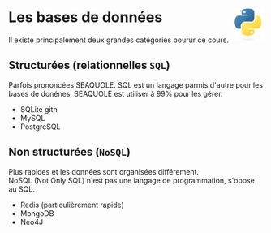 # **Les bases de données** <a href="../"><img align="right" src="../../assets/Python-logo-notext.svg" alt="Python" height="64px"></a>
Il existe principalement deux grandes catégories pourur ce cours.
## **Structurées (relationnelles `SQL`)**
Parfois prononcées SEAQUOLE. SQL est un langage parmis d'autre pour les bases de donénes, SEAQUOLE est utiliser à 99% pour les gérer.
* SQLite gith
* MySQL
* PostgreSQL
## **Non structurées (`NoSQL`)**
Plus rapides et les données sont organisées différement.   
NoSQL (Not Only SQL) n'est pas une langage de programmation, s'opose au SQL.
* Redis (particulièrement rapide)
* MongoDB
* Neo4J